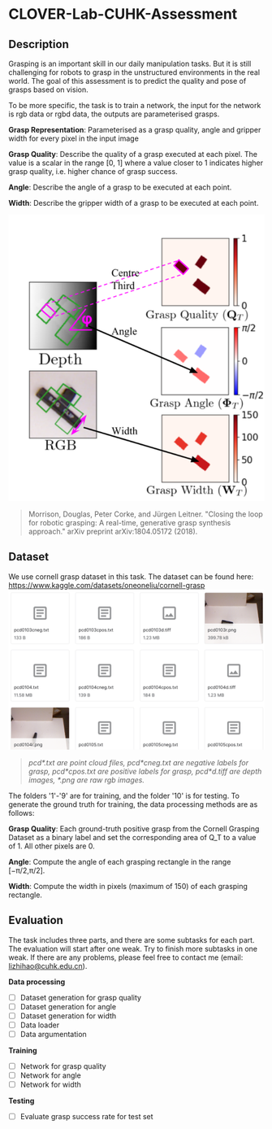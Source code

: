 # CLOVER-Lab-CUHK-Assessment


Description
-------
Grasping is an important skill in our daily manipulation tasks. But it is still challenging for robots to grasp in the
unstructured environments in the real world. The goal of this assessment is to predict the quality and pose of
grasps based on vision. 

To be more specific, the task is to 
train a network, the input for the 
network is rgb data or rgbd data,
the outputs are parameterised grasps.

**Grasp Representation**: Parameterised as a grasp quality, 
angle and gripper width for every pixel in the input image

**Grasp Quality**: Describe the quality of a grasp
executed at each pixel. The value is a scalar in the
range [0, 1] where a value closer to 1 indicates higher grasp
quality, i.e. higher chance of grasp success. 

**Angle**: Describe the angle of a grasp to
be executed at each point. 

**Width**: Describe the gripper width of a grasp
to be executed at each point.

![](images/input_output.png)
>Morrison, Douglas, Peter Corke, and Jürgen Leitner. "Closing the loop for robotic grasping: A real-time, generative grasp synthesis approach." arXiv preprint arXiv:1804.05172 (2018).

Dataset
-------
We use cornell grasp dataset in this task. The dataset can be found here:
https://www.kaggle.com/datasets/oneoneliu/cornell-grasp
![](images/cornell.png)
>*pcd\*.txt are point cloud files, pcd\*cneg.txt 
> are negative labels for grasp, 
> pcd\*cpos.txt are positive labels for grasp,
>pcd\*d.tiff are depth images,
>\*.png are raw rgb images.*

The folders '1'-'9' are for training, and
the folder '10' is for testing. To generate the ground truth for training, 
the data processing methods are as follows:

**Grasp Quality**: Each ground-truth positive grasp from 
the Cornell Grasping Dataset as a binary label and set
the corresponding area of Q_T to a value of 1. All other 
pixels are 0.

**Angle**: Compute the angle of each grasping rectangle
in the range [−π/2,π/2].

**Width**: Compute the width in 
pixels (maximum of 150) of each grasping rectangle.

Evaluation
-------
The task includes three parts, and there are some 
subtasks for each part. 
The evaluation will start after one weak. 
Try to finish more subtasks in one weak. 
If there are any problems, please feel free to 
contact me (email: lizhihao@cuhk.edu.cn).

**Data processing**
- [ ] Dataset generation for grasp quality
- [ ] Dataset generation for angle
- [ ] Dataset generation for width
- [ ] Data loader
- [ ] Data argumentation

**Training**
- [ ] Network for grasp quality
- [ ] Network for angle
- [ ] Network for width

**Testing**
- [ ] Evaluate grasp success rate for test set
